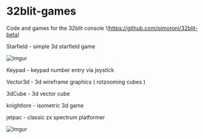 # 32blit-games
Code and games for the 32blit console  !(https://github.com/pimoroni/32blit-beta)

Starfield - simple 3d starfield game 

![Imgur](https://i.imgur.com/yAed7h5.jpg?1)

Keypad - keypad number entry via joystick

Vector3d - 3d wireframe graphics  ( rotzooming cubes )

3dCube - 3d vector cube 

knightlore - isometric 3d game 

jetpac - classic zx spectrum platformer

![Imgur](https://pbs.twimg.com/media/ERNuf00UUAEm7cp?format=jpg&name=900x900)
